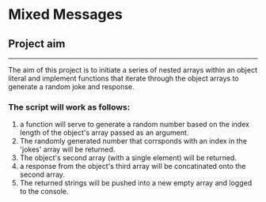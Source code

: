 # Mixed Messages

## Project aim
-----------------
The aim of this project is to initiate a series of nested arrays within an object literal and implement functions that iterate through the object arrays to generate a random joke and response.

### The script will work as follows:
1. a function will serve to generate a random number based on the index length of the object's array passed as an argument.
2. The randomly generated number that corrsponds with an index in the 'jokes' array will be returned.
3. The object's second array (with a single element) will be returned.
4. a response from the object's third array will be concatinated onto the second array.
5. The returned strings will be pushed into a new empty array and logged to the console.